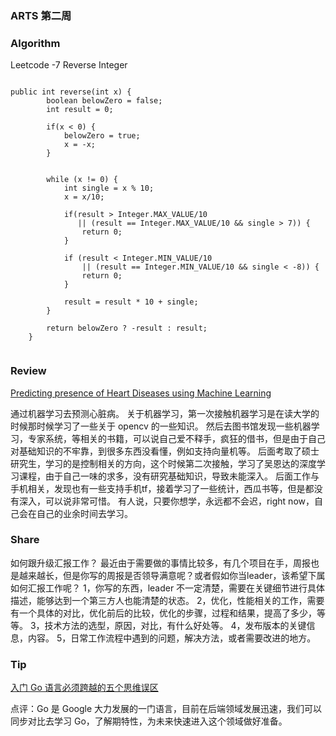 ### ARTS 第二周



### Algorithm

Leetcode -7 Reverse Integer

```

public int reverse(int x) {
        boolean belowZero = false;
        int result = 0;
        
        if(x < 0) {
            belowZero = true;
            x = -x;
        }
    
        
        while (x != 0) {
            int single = x % 10;
            x = x/10;
            
            if(result > Integer.MAX_VALUE/10
               || (result == Integer.MAX_VALUE/10 && single > 7)) {
                return 0;
            }
            
            if (result < Integer.MIN_VALUE/10 
                || (result == Integer.MIN_VALUE/10 && single < -8)) {
                return 0;
            }
            
            result = result * 10 + single;
        }
        
        return belowZero ? -result : result;
    }
    
```

### Review

[Predicting presence of Heart Diseases using Machine Learning](https://towardsdatascience.com/predicting-presence-of-heart-diseases-using-machine-learning-36f00f3edb2c)

通过机器学习去预测心脏病。
关于机器学习，第一次接触机器学习是在读大学的时候那时候学习了一些关于 opencv 的一些知识。
然后去图书馆发现一些机器学习，专家系统，等相关的书籍，可以说自己爱不释手，疯狂的借书，但是由于自己对基础知识的不牢靠，到很多东西没看懂，例如支持向量机等。
后面考取了硕士研究生，学习的是控制相关的方向，这个时候第二次接触，学习了吴恩达的深度学习课程，由于自己一味的求多，没有研究基础知识，导致未能深入。
后面工作与手机相关，发现也有一些支持手机tf，接着学习了一些统计，西瓜书等，但是都没有深入，可以说非常可惜。
有人说，只要你想学，永远都不会迟，right now，自己会在自己的业余时间去学习。


### Share

如何跟升级汇报工作？
最近由于需要做的事情比较多，有几个项目在手，周报也是越来越长，但是你写的周报是否领导满意呢？或者假如你当leader，该希望下属如何汇报工作呢？
1，你写的东西，leader 不一定清楚，需要在关键细节进行具体描述，能够达到一个第三方人也能清楚的状态。
2，优化，性能相关的工作，需要有一个具体的对比，优化前后的比较，优化的步骤，过程和结果，提高了多少，等等。
3，技术方法的选型，原因，对比，有什么好处等。
4，发布版本的关键信息，内容。
5，日常工作流程中遇到的问题，解决方法，或者需要改进的地方。

### Tip

[入门 Go 语言必须跨越的五个思维误区](https://www.infoq.cn/article/qzrGhlzq_HikN10xC5jC)

点评：Go 是 Google 大力发展的一门语言，目前在后端领域发展迅速，我们可以同步对比去学习 Go，了解期特性，为未来快速进入这个领域做好准备。





